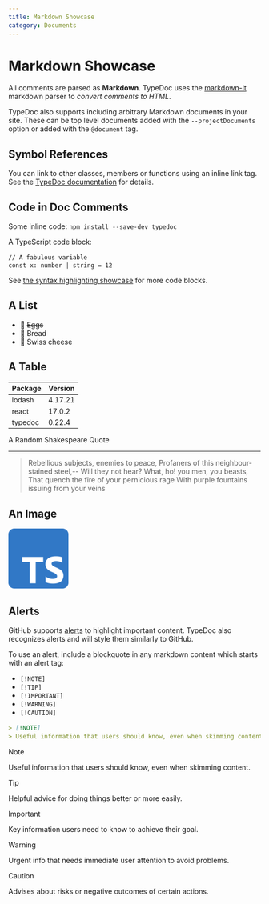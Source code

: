 ```yaml
---
title: Markdown Showcase
category: Documents
---
```


# Markdown Showcase

All comments are parsed as **Markdown**. TypeDoc uses the
[markdown-it](https://github.com/markdown-it/markdown-it) markdown parser to _convert
comments to HTML_.

TypeDoc also supports including arbitrary Markdown documents in your site. These can be top level
documents added with the `--projectDocuments` option or added with the `@document` tag.

## Symbol References

You can link to other classes, members or functions using an inline link tag. See the [TypeDoc documentation](https://typedoc.org/tags/link/) for
details.

## Code in Doc Comments

Some inline code: `npm install --save-dev typedoc`

A TypeScript code block:

```
// A fabulous variable
const x: number | string = 12
```

See [the syntax highlighting showcase](./syntax-highlighting.md) for more code blocks.

## A List

- 🥚 ~~Eggs~~
- 🍞 Bread
- 🧀 Swiss cheese

## A Table

| Package | Version |
| ------- | ------- |
| lodash  | 4.17.21 |
| react   | 17.0.2  |
| typedoc | 0.22.4  |

A Random Shakespeare Quote

---

> Rebellious subjects, enemies to peace, Profaners of this neighbour-stained
> steel,-- Will they not hear? What, ho! you men, you beasts, That quench the
> fire of your pernicious rage With purple fountains issuing from your veins

## An Image

<img src="../../media/typescript-logo.svg" width="120" />

## Alerts

GitHub supports [alerts](https://docs.github.com/en/get-started/writing-on-github/getting-started-with-writing-and-formatting-on-github/basic-writing-and-formatting-syntax#alerts)
to highlight important content. TypeDoc also recognizes alerts and will style them similarly to GitHub.

To use an alert, include a blockquote in any markdown content which starts with an alert tag:

- `[!NOTE]`
- `[!TIP]`
- `[!IMPORTANT]`
- `[!WARNING]`
- `[!CAUTION]`

```md
> [!NOTE]
> Useful information that users should know, even when skimming content.
```

> [!NOTE]
> Useful information that users should know, even when skimming content.

> [!TIP]
> Helpful advice for doing things better or more easily.

> [!IMPORTANT]
> Key information users need to know to achieve their goal.

> [!WARNING]
> Urgent info that needs immediate user attention to avoid problems.

> [!CAUTION]
> Advises about risks or negative outcomes of certain actions.
